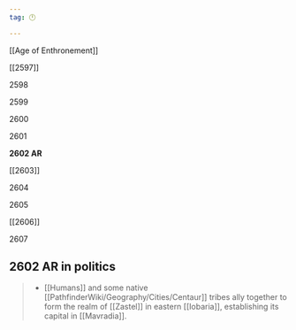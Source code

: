 ```yaml
---
tag: 🕛

---
```

[[Age of Enthronement]]


[[2597]]

2598

2599

2600

2601

**2602 AR**

[[2603]]

2604

2605

[[2606]]

2607



## 2602 AR in politics

>  - [[Humans]] and some native [[PathfinderWiki/Geography/Cities/Centaur]] tribes ally together to form the realm of [[Zastel]] in eastern [[Iobaria]], establishing its capital in [[Mavradia]].






